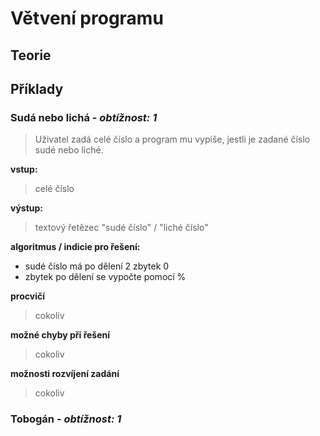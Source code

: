 # Větvení programu
## **Teorie**
## **Příklady**
### **Sudá nebo lichá** - *obtížnost: 1* 
> Uživatel zadá celé číslo a program mu vypíše, jestli je zadané číslo sudé nebo liché.

**vstup:**
> celé číslo

**výstup:**
> textový řetězec "sudé číslo" / "liché číslo"

**algoritmus / indicie pro řešení:**

* sudé číslo má po dělení 2 zbytek 0
* zbytek po dělení se vypočte pomocí %

**procvičí**
> cokoliv

**možné chyby při řešení**
> cokoliv

**možnosti rozvíjení zadání**
> cokoliv

### **Tobogán** - *obtížnost: 1* 
